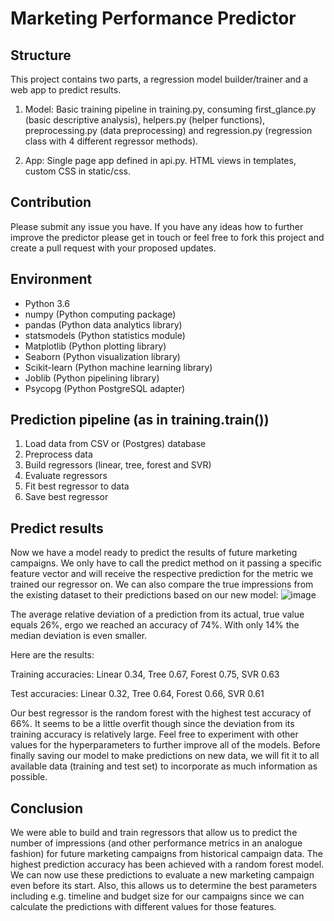 # Marketing Performance Predictor


## Structure

This project contains two parts, a regression model builder/trainer and a web app to predict results.

1) Model: Basic training pipeline in training.py, consuming first_glance.py (basic descriptive analysis), helpers.py (helper functions), preprocessing.py (data preprocessing) and regression.py (regression class with 4 different regressor methods).

2) App: Single page app defined in api.py. HTML views in templates, custom CSS in static/css.

## Contribution

Please submit any issue you have. If you have any ideas how to further improve the predictor please get in touch or feel free to fork this project and create a pull request with your proposed updates.

## Environment

- Python 3.6
- numpy (Python computing package)
- pandas (Python data analytics library)
- statsmodels (Python statistics module)
- Matplotlib (Python plotting library)
- Seaborn (Python visualization library)
- Scikit-learn (Python machine learning library)
- Joblib (Python pipelining library)
- Psycopg (Python PostgreSQL adapter)

## Prediction pipeline (as in training.train())

1) Load data from CSV or (Postgres) database
2) Preprocess data
3) Build regressors (linear, tree, forest and SVR)
4) Evaluate regressors
5) Fit best regressor to data
6) Save best regressor

## Predict results

Now we have a model ready to predict the results of future marketing campaigns. We only have to call the predict method on it passing a specific feature vector and will receive the respective prediction for the metric we trained our regressor on. We can also compare the true impressions from the existing dataset to their predictions based on our new model:
![image](https://user-images.githubusercontent.com/53311202/140272615-f67937dd-8a1e-4a74-b82c-c3b490b80822.png)

The average relative deviation of a prediction from its actual, true value equals 26%, ergo we reached an accuracy of 74%. With only 14% the median deviation is even smaller.

Here are the results:

Training accuracies: Linear 0.34, Tree 0.67, Forest 0.75, SVR 0.63

Test accuracies: Linear 0.32, Tree 0.64, Forest 0.66, SVR 0.61

Our best regressor is the random forest with the highest test accuracy of 66%. It seems to be a little overfit though since the deviation from its training accuracy is relatively large. Feel free to experiment with other values for the hyperparameters to further improve all of the models.
Before finally saving our model to make predictions on new data, we will fit it to all available data (training and test set) to incorporate as much information as possible.

## Conclusion

We were able to build and train regressors that allow us to predict the number of impressions (and other performance metrics in an analogue fashion) for future marketing campaigns from historical campaign data.
The highest prediction accuracy has been achieved with a random forest model.
We can now use these predictions to evaluate a new marketing campaign even before its start. Also, this allows us to determine the best parameters including e.g. timeline and budget size for our campaigns since we can calculate the predictions with different values for those features.
